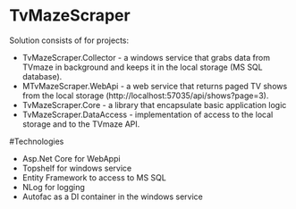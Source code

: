# TvMazeScraper
Solution consists of for projects:
- TvMazeScraper.Collector - a windows service that grabs data from TVmaze in background and keeps it in the local storage (MS SQL database). 
- MTvMazeScraper.WebApi - a web service that returns paged TV shows from the local storage (http://localhost:57035/api/shows?page=3).
- TvMazeScraper.Core - a library that encapsulate basic application logic
- TvMazeScraper.DataAccess - implementation of access to the local storage and to the TVmaze API.

#Technologies
- Asp.Net Core for WebAppi
- Topshelf for windows service
- Entity Framework to access to MS SQL
- NLog for logging
- Autofac as a DI container in the windows service